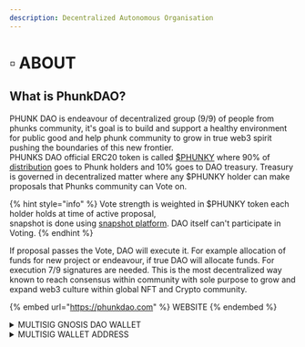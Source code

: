 ```yaml
---
description: Decentralized Autonomous Organisation
---
```


# ▫ ABOUT

## What is PhunkDAO?

PHUNK DAO is endeavour of decentralized group (9/9) of people from phunks community, it's goal is to build and support a healthy environment for public good and help phunk community to grow in true web3 spirit pushing the boundaries of this new frontier. \
PHUNKS DAO official ERC20 token is called [$PHUNKY](phunky.md) where 90% of [distribution](phunky.md) goes to Phunk holders and 10% goes to DAO treasury. Treasury is governed in decentralized matter where any $PHUNKY holder can make proposals that Phunks community can Vote on.&#x20;

{% hint style="info" %}
Vote strength is weighted in $PHUNKY token each holder holds at time of active proposal,\
snapshot is done using [snapshot platform](https://snapshot.org/#/). DAO itself can't participate in Voting.&#x20;
{% endhint %}

If proposal passes the Vote, DAO will execute it. For example allocation of funds for new project or endeavour, if true DAO will allocate funds. For execution 7/9 signatures are needed. This is the most decentralized way known to reach consensus within community with sole purpose to grow and expand web3 culture within global NFT and Crypto community.

{% embed url="https://phunkdao.com" %}
WEBSITE
{% endembed %}

<details>

<summary>MULTISIG GNOSIS DAO WALLET</summary>

[https://gnosis-safe.io/app/eth:0xf8A4b33A98Ce506B43225002Bb16E0a3bf29882e/balances](https://gnosis-safe.io/app/eth:0xf8A4b33A98Ce506B43225002Bb16E0a3bf29882e/balances)

</details>

<details>

<summary>MULTISIG WALLET ADDRESS</summary>

[https://etherscan.io/address/0xf8a4b33a98ce506b43225002bb16e0a3bf29882e](https://etherscan.io/address/0xf8a4b33a98ce506b43225002bb16e0a3bf29882e)

</details>
